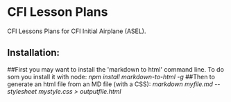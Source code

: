 # CFI Lesson Plans
CFI Lessons Plans for CFI Initial Airplane (ASEL).

## Installation:
##First you may want to install the 'markdown to html' command line. To do som you install it with node: 
*npm install markdown-to-html -g*
##Then to generate an html file from an MD file (with a CSS):
*markdown myfile.md --stylesheet mystyle.css > outputfile.html*